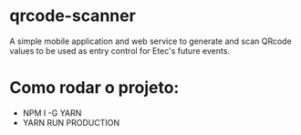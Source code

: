 # qrcode-scanner
A simple mobile application and web service to generate and scan QRcode values to be used as entry control for Etec's future events.

# Como rodar o projeto: 
  - NPM I -G YARN 
  - YARN RUN PRODUCTION
